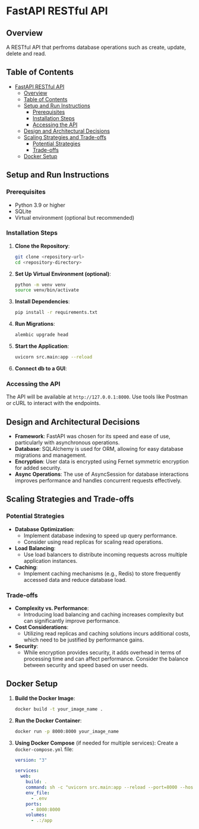 # FastAPI RESTful API

## Overview

A RESTful API that perfroms database operations such as create, update, delete and read.

## Table of Contents

- [FastAPI RESTful API](#fastapi-restful-api)
  - [Overview](#overview)
  - [Table of Contents](#table-of-contents)
  - [Setup and Run Instructions](#setup-and-run-instructions)
    - [Prerequisites](#prerequisites)
    - [Installation Steps](#installation-steps)
    - [Accessing the API](#accessing-the-api)
  - [Design and Architectural Decisions](#design-and-architectural-decisions)
  - [Scaling Strategies and Trade-offs](#scaling-strategies-and-trade-offs)
    - [Potential Strategies](#potential-strategies)
    - [Trade-offs](#trade-offs)
  - [Docker Setup](#docker-setup)

## Setup and Run Instructions

### Prerequisites

- Python 3.9 or higher
- SQLite
- Virtual environment (optional but recommended)

### Installation Steps

1. **Clone the Repository**:

   ```bash
   git clone <repository-url>
   cd <repository-directory>
   ```

2. **Set Up Virtual Environment (optional)**:

   ```bash
   python -m venv venv
   source venv/bin/activate
   ```

3. **Install Dependencies**:

   ```bash
   pip install -r requirements.txt
   ```

4. **Run Migrations**:

   ```bash
   alembic upgrade head
   ```

5. **Start the Application**:

   ```bash
   uvicorn src.main:app --reload
   ```

6. **Connect db to a GUI**:

### Accessing the API

The API will be available at `http://127.0.0.1:8000`. Use tools like Postman or cURL to interact with the endpoints.

## Design and Architectural Decisions

- **Framework**: FastAPI was chosen for its speed and ease of use, particularly with asynchronous operations.
- **Database**: SQLAlchemy is used for ORM, allowing for easy database migrations and management.
- **Encryption**: User data is encrypted using Fernet symmetric encryption for added security.
- **Async Operations**: The use of AsyncSession for database interactions improves performance and handles concurrent requests effectively.

## Scaling Strategies and Trade-offs

### Potential Strategies

- **Database Optimization**:
  - Implement database indexing to speed up query performance.
  - Consider using read replicas for scaling read operations.
- **Load Balancing**:
  - Use load balancers to distribute incoming requests across multiple application instances.
- **Caching**:
  - Implement caching mechanisms (e.g., Redis) to store frequently accessed data and reduce database load.

### Trade-offs

- **Complexity vs. Performance**:
  - Introducing load balancing and caching increases complexity but can significantly improve performance.
- **Cost Considerations**:
  - Utilizing read replicas and caching solutions incurs additional costs, which need to be justified by performance gains.
- **Security**:
  - While encryption provides security, it adds overhead in terms of processing time and can affect performance. Consider the balance between security and speed based on user needs.

## Docker Setup

1. **Build the Docker Image**:

   ```bash
   docker build -t your_image_name .
   ```

2. **Run the Docker Container**:

   ```bash
   docker run -p 8000:8000 your_image_name
   ```

3. **Using Docker Compose** (if needed for multiple services):
   Create a `docker-compose.yml` file:

   ```yaml
   version: "3"

   services:
     web:
       build: .
       command: sh -c "uvicorn src.main:app --reload --port=8000 --host=0.0.0.0"
       env_file:
         - .env
       ports:
         - 8000:8000
       volumes:
         - .:/app
   ```
